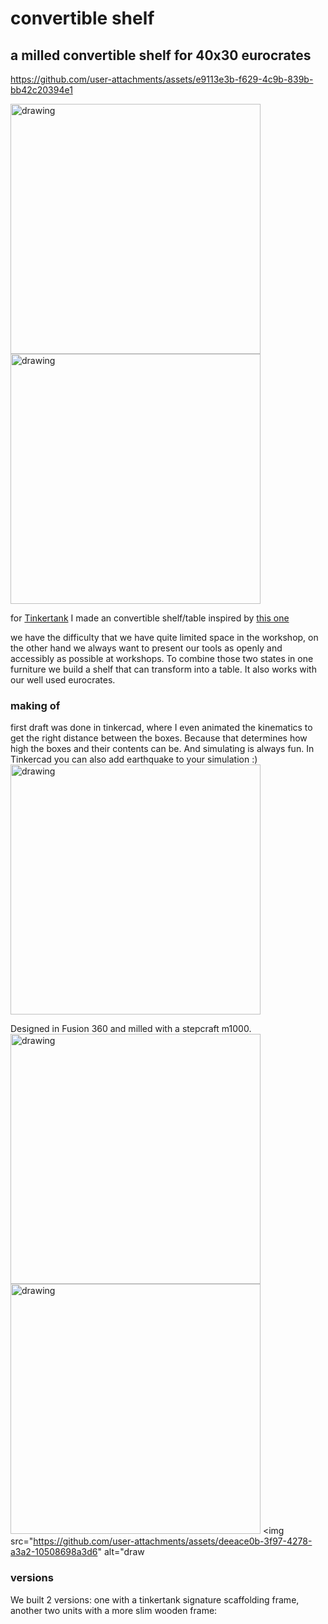 # convertible shelf
## a milled convertible shelf for 40x30 eurocrates


https://github.com/user-attachments/assets/e9113e3b-f629-4c9b-839b-bb42c20394e1


<img src="https://github.com/user-attachments/assets/df000110-fbe8-4301-8671-10af97dc0219" alt="drawing" width="400"/>
<img src="https://github.com/user-attachments/assets/12690f10-6b92-4c64-a0e0-feff867c66ac" alt="drawing" width="400"/>

for [Tinkertank](http://www.tinkertank.de "wow!") I made an convertible shelf/table inspired by [this one
](https://expandfurniture.com/products/shelf-table-convertible-bookshelf-to-table)

we have the difficulty that we have quite limited space in the workshop, on the other hand we always want to present our tools as openly and accessibly as possible at workshops. To combine those two states in one furniture we build a shelf that can transform into a table. It also works with our well used eurocrates.

### making of

first draft was done in tinkercad, where I even animated the kinematics to get the right distance between the boxes. Because that determines how high the boxes and their contents can be. And simulating is always fun. In Tinkercad you can also add earthquake to your simulation :)
<img src="https://github.com/user-attachments/assets/2e2a1c22-4075-4f34-bf51-6150dc5c1f5f" alt="drawing" width="400"/>

Designed in Fusion 360 and milled with a stepcraft m1000.
<img src="https://github.com/user-attachments/assets/247d77d6-2281-451a-82a5-8135936aafe6" alt="drawing" width="400"/>
<img src="https://github.com/user-attachments/assets/3b6b005e-9cf8-4c46-b91e-1cbc600abaca" alt="drawing" width="400"/>
<img src="https://github.com/user-attachments/assets/deeace0b-3f97-4278-a3a2-10508698a3d6" alt="draw

### versions

We built 2 versions: one with a tinkertank signature scaffolding frame, another two units with a more slim wooden frame:
